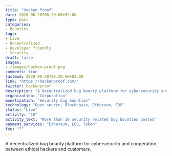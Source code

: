 ```yaml
---
title: "Hacken Proof"
date: 2020-06-20T08:20:00+02:00
type: post
categories:
- Bounties
tags:
- Live
- Decentralized
- Developer friendly
- Security
draft: false
images:
- /images/hacken-proof.png
comments: true
lastmod: 2020-06-20T08:20:00+02:00
link: "https://hackenproof.com/"
twitter: hackenproof
description: "A decentralized bug bounty platform for cybersecurity and cooperation between ethical hackers and customers. "
organization: "Corporation"
monetization: "Security bug bounties"
technology: "Open source, Blockchain, Ethereum, EOS"
status: "Live"
activity: "10"
activity_text: "More than 10 security related bug bounties posted"
payment_services: "Ethereum, EOS, Token"
fee: "?"
---
```


A decentralized bug bounty platform for cybersecurity and cooperation between ethical hackers and customers. <!--more-->

